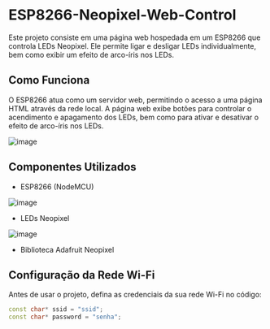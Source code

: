 # ESP8266-Neopixel-Web-Control
Este projeto consiste em uma página web hospedada em um ESP8266 que controla LEDs Neopixel. Ele permite ligar e desligar LEDs individualmente, bem como exibir um efeito de arco-íris nos LEDs.

## Como Funciona

O ESP8266 atua como um servidor web, permitindo o acesso a uma página HTML através da rede local. A página web exibe botões para controlar o acendimento e apagamento dos LEDs, bem como para ativar e desativar o efeito de arco-íris nos LEDs.

![image](https://github.com/JLourencao/ESP8266-Neopixel-Web-Control/assets/113789779/746f8d17-49d6-461d-8b4c-0483650b022a)

## Componentes Utilizados

- ESP8266 (NodeMCU)
  
![image](https://github.com/JLourencao/ESP8266-Neopixel-Web-Control/assets/113789779/d1c718dd-375c-4742-8480-95aee4accd43)

- LEDs Neopixel
  
![image](https://github.com/JLourencao/ESP8266-Neopixel-Web-Control/assets/113789779/f400c9dc-2aca-412a-b5a2-abf57964de86)

- Biblioteca Adafruit Neopixel

## Configuração da Rede Wi-Fi

Antes de usar o projeto, defina as credenciais da sua rede Wi-Fi no código:

```cpp
const char* ssid = "ssid"; 
const char* password = "senha";

